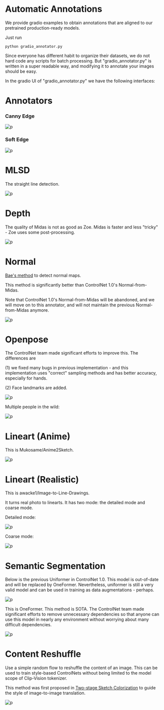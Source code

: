 # Automatic Annotations

We provide gradio examples to obtain annotations that are aligned to our pretrained production-ready models.

Just run

    python gradio_annotator.py

Since everyone has different habit to organize their datasets, we do not hard code any scripts for batch processing. But "gradio_annotator.py" is written in a super readable way, and modifying it to annotate your images should be easy.

In the gradio UI of "gradio_annotator.py" we have the following interfaces:

# Annotators

### Canny Edge

![p](annotator_imgs/1.png)

### Soft Edge

![p](annotator_imgs/2.png)

# MLSD

The straight line detection.

![p](annotator_imgs/3.png)

# Depth

The quality of Midas is not as good as Zoe. Midas is faster and less "tricky" - Zoe uses some post-processing.

![p](annotator_imgs/4.png)

# Normal

[Bae's method](https://github.com/baegwangbin/surface_normal_uncertainty) to detect normal maps.

This method is significantly better than ControlNet 1.0's Normal-from-Midas.

Note that ControlNet 1.0's Normal-from-Midas will be abandoned, and we will move on to this annotator, and will not maintain the previous Normal-from-Midas anymore.

![p](annotator_imgs/5.png)

# Openpose

The ControlNet team made significant efforts to improve this. The differences are

(1) we fixed many bugs in previous implementation - and this implementation uses "correct" sampling methods and has better accuracy, especially for hands.

(2) Face landmarks are added.

![p](annotator_imgs/6.png)

Multiple people in the wild:

![p](annotator_imgs/6b.png)

# Lineart (Anime)

This is Mukosame/Anime2Sketch.

![p](annotator_imgs/7.png)

# Lineart (Realistic)

This is awacke1/Image-to-Line-Drawings.

It turns real photo to linearts. It has two mode: the detailed mode and coarse mode.

Detailed mode:

![p](annotator_imgs/8.png)

Coarse mode:

![p](annotator_imgs/9.png)

# Semantic Segmentation

Below is the previous Uniformer in ControlNet 1.0. This model is out-of-date and will be replaced by OneFormer. Nevertheless, uniformer is still a very valid model and can be used in training as data augmentations - perhaps.

![p](annotator_imgs/10.png)

This is OneFormer. This method is SOTA. The ControlNet team made significant efforts to remove unnecessary dependencies so that anyone can use this model in nearly any environment without worrying about many difficult dependencies.

![p](annotator_imgs/11.png)

# Content Reshuffle

Use a simple random flow to reshuffle the content of an image. This can be used to train style-based ControlNets without being limited to the model scope of Clip-Vision tokenizer. 

This method was first proposed in [Two-stage Sketch Colorization](https://www.cse.cuhk.edu.hk/~ttwong/papers/colorize/colorize.html) to guide the style of image-to-image translation.

![p](annotator_imgs/12.png)
